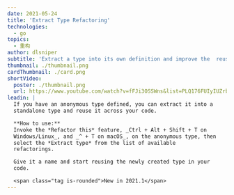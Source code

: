 ```yaml
---
date: 2021-05-24
title: 'Extract Type Refactoring'
technologies:
  - go
topics:
  - 重构
author: dlsniper
subtitle: 'Extract a type into its own definition and improve the  reusability in your code'
thumbnail: ./thumbnail.png
cardThumbnail: ./card.png
shortVideo:
  poster: ./thumbnail.png
  url: https://www.youtube.com/watch?v=fFJi3OSSWns&list=PLQ176FUIyIUZrbrlz4AY1V8VzBJKZyVlW&index=44
leadin: |
  If you have an anonymous type defined, you can extract it into a
  standalone type and reuse it across your code.

  **How to use:**
  Invoke the *Refactor this* feature, _Ctrl + Alt + Shift + T on
  Windows/Linux_, and _^ + T on macOS_, on the anonymous type, then
  select the *Extract type* from the list of available
  refactorings.

  Give it a name and start reusing the newly created type in your
  code.

  <span class="tag is-rounded">New in 2021.1</span>
---
```


